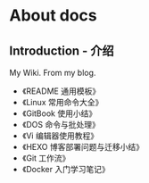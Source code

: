# About docs
## Introduction - 介绍
My Wiki. From my blog.

- 《README 通用模板》
- 《Linux 常用命令大全》
- 《GitBook 使用小结》
- 《DOS 命令与批处理》
- 《Vi 编辑器使用教程》
- 《HEXO 博客部署问题与迁移小结》
- 《Git 工作流》
- 《Docker 入门学习笔记》